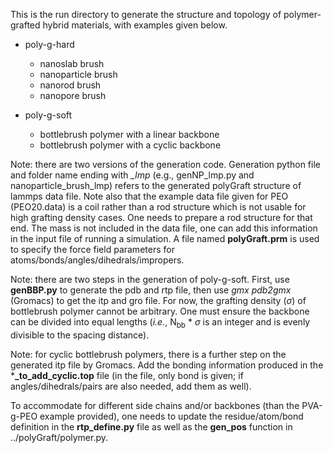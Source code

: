 This is the run directory to generate the structure and topology of polymer-grafted hybrid materials, with examples given below.
- poly-g-hard
  - nanoslab brush
  - nanoparticle brush
  - nanorod brush
  - nanopore brush

    
- poly-g-soft
  - bottlebrush polymer with a linear backbone
  - bottlebrush polymer with a cyclic backbone

Note: there are two versions of the generation code. Generation python file and folder name ending with *_lmp* (e.g., genNP_lmp.py and nanoparticle_brush_lmp) refers to the generated polyGraft structure of lammps data file. Note also that the example data file given for PEO (PEO20.data) is a coil rather than a rod structure which is not usable for high grafting density cases. One needs to prepare a rod structure for that end. The mass is not included in the data file, one can add this information in the input file of running a simulation. A file named **polyGraft.prm** is used to specify the force field parameters for atoms/bonds/angles/dihedrals/impropers.

Note: there are two steps in the generation of poly-g-soft. First, use **genBBP.py** to generate the pdb and rtp file, then use _gmx pdb2gmx_ (Gromacs) to get the itp and gro file. For now, the grafting density ($\sigma$) of bottlebrush polymer cannot be arbitrary. One must ensure the backbone can be divided into equal lengths (_i.e._, N<sub>bb</sub> * $\sigma$ is an integer and is evenly divisible to the spacing distance).

Note: for cyclic bottlebrush polymers, there is a further step on the generated itp file by Gromacs. Add the bonding information produced in the ***_to_add_cyclic.top** file (in the file, only bond is given; if angles/dihedrals/pairs are also needed, add them as well).

To accommodate for different side chains and/or backbones (than the PVA-g-PEO example provided), one needs to update the residue/atom/bond definition in the **rtp_define.py** file as well as the **gen_pos** function in ../polyGraft/polymer.py. 
